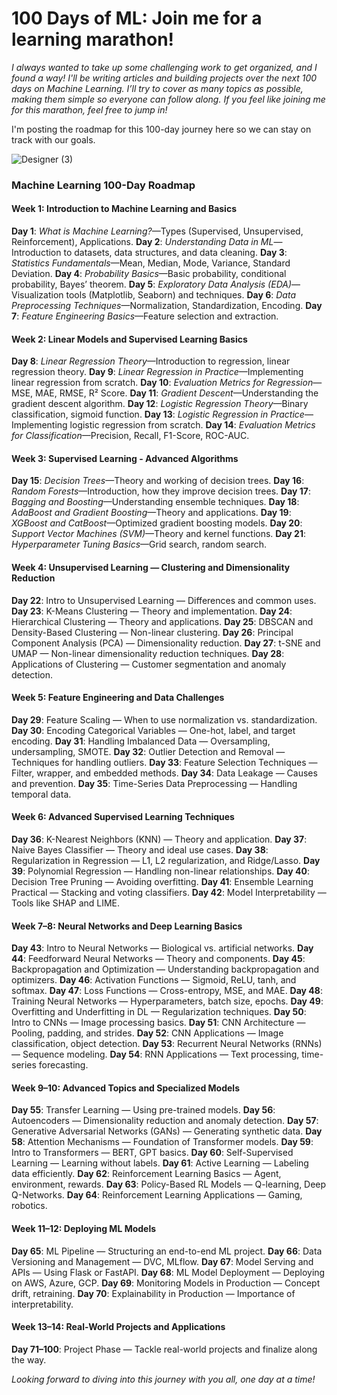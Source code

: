 # 100 Days of ML: Join me for a learning marathon!

*I always wanted to take up some challenging work to get organized, and I found a way! I'll be writing articles and building projects over the next 100 days on Machine Learning. I’ll try to cover as many topics as possible, making them simple so everyone can follow along. If you feel like joining me for this marathon, feel free to jump in!*

I'm posting the roadmap for this 100-day journey here so we can stay on track with our goals.


![Designer (3)](https://github.com/user-attachments/assets/e1e8f9d5-c656-4915-afa0-7cfbd3fc8a8f)

### **Machine Learning 100-Day Roadmap**

#### **Week 1: Introduction to Machine Learning and Basics**
  **Day 1**: *What is Machine Learning?*—Types (Supervised, Unsupervised, Reinforcement), Applications.
  **Day 2**: *Understanding Data in ML*—Introduction to datasets, data structures, and data cleaning.
  **Day 3**: *Statistics Fundamentals*—Mean, Median, Mode, Variance, Standard Deviation.
  **Day 4**: *Probability Basics*—Basic probability, conditional probability, Bayes’ theorem.
  **Day 5**: *Exploratory Data Analysis (EDA)*—Visualization tools (Matplotlib, Seaborn) and techniques.
  **Day 6**: *Data Preprocessing Techniques*—Normalization, Standardization, Encoding.
  **Day 7**: *Feature Engineering Basics*—Feature selection and extraction.

#### **Week 2: Linear Models and Supervised Learning Basics**
  **Day 8**: *Linear Regression Theory*—Introduction to regression, linear regression theory.
  **Day 9**: *Linear Regression in Practice*—Implementing linear regression from scratch.
  **Day 10**: *Evaluation Metrics for Regression*—MSE, MAE, RMSE, R² Score.
  **Day 11**: *Gradient Descent*—Understanding the gradient descent algorithm.
  **Day 12**: *Logistic Regression Theory*—Binary classification, sigmoid function.
  **Day 13**: *Logistic Regression in Practice*—Implementing logistic regression from scratch.
  **Day 14**: *Evaluation Metrics for Classification*—Precision, Recall, F1-Score, ROC-AUC.

#### **Week 3: Supervised Learning - Advanced Algorithms**
  **Day 15**: *Decision Trees*—Theory and working of decision trees.
  **Day 16**: *Random Forests*—Introduction, how they improve decision trees.
  **Day 17**: *Bagging and Boosting*—Understanding ensemble techniques.
  **Day 18**: *AdaBoost and Gradient Boosting*—Theory and applications.
  **Day 19**: *XGBoost and CatBoost*—Optimized gradient boosting models.
  **Day 20**: *Support Vector Machines (SVM)*—Theory and kernel functions.
  **Day 21**: *Hyperparameter Tuning Basics*—Grid search, random search.

#### **Week 4: Unsupervised Learning — Clustering and Dimensionality Reduction**
  **Day 22**: Intro to Unsupervised Learning — Differences and common uses.
  **Day 23**: K-Means Clustering — Theory and implementation.
  **Day 24**: Hierarchical Clustering — Theory and applications.
  **Day 25**: DBSCAN and Density-Based Clustering — Non-linear clustering.
  **Day 26**: Principal Component Analysis (PCA) — Dimensionality reduction.
  **Day 27**: t-SNE and UMAP — Non-linear dimensionality reduction techniques.
  **Day 28**: Applications of Clustering — Customer segmentation and anomaly detection.

#### **Week 5: Feature Engineering and Data Challenges**
  **Day 29**: Feature Scaling — When to use normalization vs. standardization.
  **Day 30**: Encoding Categorical Variables — One-hot, label, and target encoding.
  **Day 31**: Handling Imbalanced Data — Oversampling, undersampling, SMOTE.
  **Day 32**: Outlier Detection and Removal — Techniques for handling outliers.
  **Day 33**: Feature Selection Techniques — Filter, wrapper, and embedded methods.
  **Day 34**: Data Leakage — Causes and prevention.
  **Day 35**: Time-Series Data Preprocessing — Handling temporal data.

#### **Week 6: Advanced Supervised Learning Techniques**
  **Day 36**: K-Nearest Neighbors (KNN) — Theory and application.
  **Day 37**: Naive Bayes Classifier — Theory and ideal use cases.
  **Day 38**: Regularization in Regression — L1, L2 regularization, and Ridge/Lasso.
  **Day 39**: Polynomial Regression — Handling non-linear relationships.
  **Day 40**: Decision Tree Pruning — Avoiding overfitting.
  **Day 41**: Ensemble Learning Practical — Stacking and voting classifiers.
  **Day 42**: Model Interpretability — Tools like SHAP and LIME.

#### **Week 7–8: Neural Networks and Deep Learning Basics**
  **Day 43**: Intro to Neural Networks — Biological vs. artificial networks.
  **Day 44**: Feedforward Neural Networks — Theory and components.
  **Day 45**: Backpropagation and Optimization — Understanding backpropagation and optimizers.
  **Day 46**: Activation Functions — Sigmoid, ReLU, tanh, and softmax.
  **Day 47**: Loss Functions — Cross-entropy, MSE, and MAE.
  **Day 48**: Training Neural Networks — Hyperparameters, batch size, epochs.
  **Day 49**: Overfitting and Underfitting in DL — Regularization techniques.
  **Day 50**: Intro to CNNs — Image processing basics.
  **Day 51**: CNN Architecture — Pooling, padding, and strides.
  **Day 52**: CNN Applications — Image classification, object detection.
  **Day 53**: Recurrent Neural Networks (RNNs) — Sequence modeling.
  **Day 54**: RNN Applications — Text processing, time-series forecasting.

#### **Week 9–10: Advanced Topics and Specialized Models**
  **Day 55**: Transfer Learning — Using pre-trained models.
  **Day 56**: Autoencoders — Dimensionality reduction and anomaly detection.
  **Day 57**: Generative Adversarial Networks (GANs) — Generating synthetic data.
  **Day 58**: Attention Mechanisms — Foundation of Transformer models.
  **Day 59**: Intro to Transformers — BERT, GPT basics.
  **Day 60**: Self-Supervised Learning — Learning without labels.
  **Day 61**: Active Learning — Labeling data efficiently.
  **Day 62**: Reinforcement Learning Basics — Agent, environment, rewards.
  **Day 63**: Policy-Based RL Models — Q-learning, Deep Q-Networks.
  **Day 64**: Reinforcement Learning Applications — Gaming, robotics.

#### **Week 11–12: Deploying ML Models**
  **Day 65**: ML Pipeline — Structuring an end-to-end ML project.
  **Day 66**: Data Versioning and Management — DVC, MLflow.
  **Day 67**: Model Serving and APIs — Using Flask or FastAPI.
  **Day 68**: ML Model Deployment — Deploying on AWS, Azure, GCP.
  **Day 69**: Monitoring Models in Production — Concept drift, retraining.
  **Day 70**: Explainability in Production — Importance of interpretability.

#### **Week 13–14: Real-World Projects and Applications**
  **Day 71–100**: Project Phase — Tackle real-world projects and finalize along the way.

*Looking forward to diving into this journey with you all, one day at a time!*
